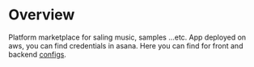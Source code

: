 # Overview

Platform marketplace for saling music, samples ...etc.
App deployed on aws, you can find credentials in asana. 
Here you can find for front and backend [configs](https://s3.console.aws.amazon.com/s3/buckets/music-market-config?region=eu-north-1&tab=objects).

